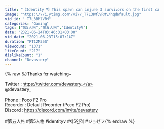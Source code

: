```yaml
---
title: "【Identity V】This spawn can injure 3 survivors on the first camera"
image: "https:\/\/i.ytimg.com\/vi\/_T7L3BMlVRM\/hqdefault.jpg"
vid_id: "_T7L3BMlVRM"
categories: "Gaming"
tags: ["第5人格","第五人格","IdentityV"]
date: "2021-06-24T03:46:31+03:00"
vid_date: "2021-06-23T15:07:18Z"
duration: "PT12M35S"
viewcount: "1371"
likeCount: "217"
dislikeCount: "1"
channel: "Devastery"
---
```

{% raw %}Thanks for watching~<br /><br />Twitter : <a rel="nofollow" target="blank" href="https://twitter.com/devastery_">https://twitter.com/devastery_</a><br />@devastery_<br /><br />Phone : Poco F2 Pro<br />Recorder : Default Recorder (Poco F2 Pro)<br />Discord : <a rel="nofollow" target="blank" href="https://discord.com/invite/devastery">https://discord.com/invite/devastery</a><br /><br />#第五人格 #第5人格 #identityv #제5인격 #ジョゼフ{% endraw %}
